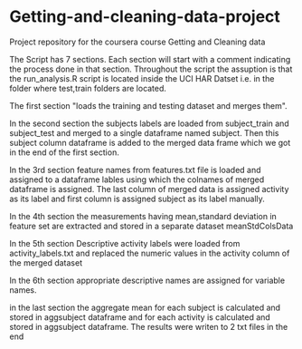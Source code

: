 Getting-and-cleaning-data-project
=================================

Project repository for the coursera course Getting and Cleaning data

The Script has 7 sections. Each section will start with a comment indicating the process done in that section. Throughout the script the assuption is that the run_analysis.R script is located inside the UCI HAR Datset i.e. in the folder where test,train folders are located.

The first section "loads the training and testing dataset and merges them". 

In the second section the subjects labels are loaded from subject_train and subject_test and merged to a single dataframe named subject. Then this subject column dataframe is added to the merged data frame which we got in the end of the first section.

In the 3rd section feature names from features.txt file is loaded and assigned to a dataframe lables using which the colnames of merged dataframe is assigned. The last column of merged data is assigned activity as its label and first column is assigned subject as its label manually.

In the 4th section the measurements having mean,standard deviation in feature set are extracted and stored in a separate dataset meanStdColsData

In the 5th section Descriptive activity labels were loaded from activity_labels.txt and replaced the numeric values in the activity column of the merged dataset

In the 6th section appropriate descriptive names are assigned for variable names.

in the last section the aggregate mean for each subject is calculated and stored in aggsubject dataframe and for each activity is calculated and stored in aggsubject dataframe. The results were writen to 2 txt files in the end
